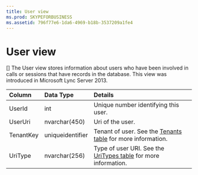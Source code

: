 ```yaml
---
title: User view
ms.prod: SKYPEFORBUSINESS
ms.assetid: 796f77e6-1da6-4969-b18b-3537209a1fe4
---
```



# User view
[]
The User view stores information about users who have been involved in calls or sessions that have records in the database. This view was introduced in Microsoft Lync Server 2013.
  
    
    



|**Column**|**Data Type**|**Details**|
|:-----|:-----|:-----|
|UserId  <br/> |int  <br/> |Unique number identifying this user.  <br/> |
|UserUri  <br/> |nvarchar(450)  <br/> |Uri of the user.  <br/> |
|TenantKey  <br/> |uniqueidentifier  <br/> |Tenant of user. See the  [Tenants table](tenants-table.md) for more information. <br/> |
|UriType  <br/> |nvarchar(256)  <br/> |Type of user URI. See the  [UriTypes table](uritypes-table.md) for more information. <br/> |
   


